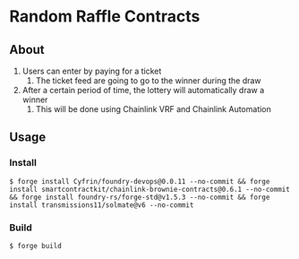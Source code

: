 # Random Raffle Contracts

## About

1. Users can enter by paying for a ticket
    1. The ticket feed are going to go to the winner during the draw
2. After a certain period of time, the lottery will automatically draw a winner
    1. This will be done using Chainlink VRF and Chainlink Automation

## Usage

### Install
```
$ forge install Cyfrin/foundry-devops@0.0.11 --no-commit && forge install smartcontractkit/chainlink-brownie-contracts@0.6.1 --no-commit && forge install foundry-rs/forge-std@v1.5.3 --no-commit && forge install transmissions11/solmate@v6 --no-commit
```

### Build

```shell
$ forge build
```
